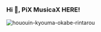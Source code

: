 
### Hi 👋, PiX MusicaX HERE!

![hououin-kyouma-okabe-rintarou](https://user-images.githubusercontent.com/129383302/229277576-4db7beac-0760-4037-b862-c12b86b1ec34.gif)


<!--
**PixMusicaX/PiXMusicaX** is a ✨ _special_ ✨ repository because its `README.md` (this file) appears on your GitHub profile.

Here are some ideas to get you started:

- 🔭 I’m currently working on Freelancing Projects and Music
- 🌱 I’m currently learning Blockchain and JS
**- 👯 I’m looking to collaborate on 
- 🤔 I’m looking for help with github itself (this place is kowai-scary)
- 💬 Ask me about "anything goes, feel free"
- 📫 How to reach me: pinakipps21@gmail.com
- 😄 Pronouns: he/him
- ⚡ Fun fact: ...
-->
